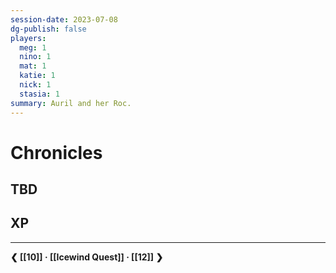 ```yaml
---
session-date: 2023-07-08
dg-publish: false
players: 
  meg: 1
  nino: 1
  mat: 1
  katie: 1
  nick: 1
  stasia: 1
summary: Auril and her Roc. 
---
```

# Chronicles

## TBD

## XP

---
**❮ [[10]] · [[Icewind Quest]] ·  [[12]] ❯**

